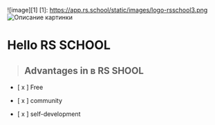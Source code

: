 ![image][1]
[1]: https://app.rs.school/static/images/logo-rsschool3.png
<image src="https://app.rs.school/static/images/logo-rsschool3.png" alt="Описание картинки">


# Hello RS SCHOOL
> ## Advantages in в RS SHOOL

- [ x ] Free

- [ x ] community

- [ x ] self-development